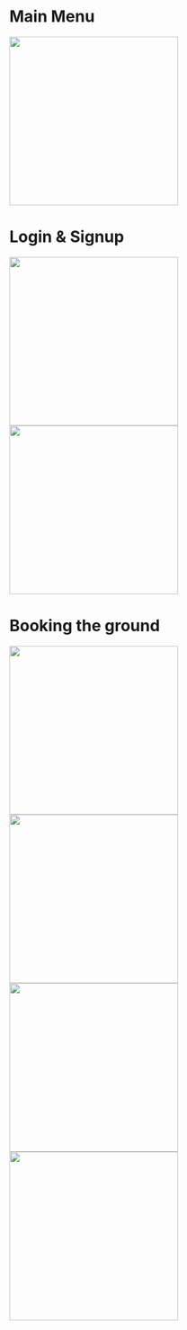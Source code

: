 # Main Menu
<img src="https://github.com/yash2316/book-my-pitch/blob/master/screenshots/Menu.jpg" width="300" />

# Login & Signup
<img src="https://github.com/yash2316/book-my-pitch/blob/master/screenshots/login.jpg" width="300" /> <img src="https://github.com/yash2316/book-my-pitch/blob/master/screenshots/signup.jpg" width="300" />


# Booking the ground
<img src="https://github.com/yash2316/book-my-pitch/blob/master/screenshots/bookings.jpg" width="300" /> <img src="https://github.com/yash2316/book-my-pitch/blob/master/screenshots/slot_selection.jpg" width="300" />
<img src="https://github.com/yash2316/book-my-pitch/blob/master/screenshots/slot_selection_2.jpg" width="300" /> <img src="https://github.com/yash2316/book-my-pitch/blob/master/screenshots/payment.jpg" width="300" />



